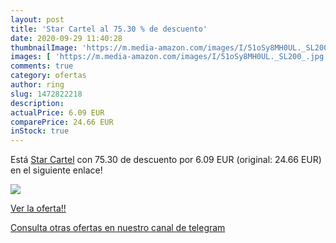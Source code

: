 ```yaml
---
layout: post
title: 'Star Cartel al 75.30 % de descuento'
date: 2020-09-29 11:40:28
thumbnailImage: 'https://m.media-amazon.com/images/I/51oSy8MH0UL._SL200_.jpg'
images: [ 'https://m.media-amazon.com/images/I/51oSy8MH0UL._SL200_.jpg' ]
comments: true
category: ofertas
author: ring
slug: 1472822218
description:
actualPrice: 6.09 EUR
comparePrice: 24.66 EUR
inStock: true
---
```


Está [Star Cartel](https://www.amazon.es/dp/1472822218/?tag=redken-21) con 75.30 de descuento por 6.09 EUR (original: 24.66 EUR) en el siguiente enlace!

[![](https://m.media-amazon.com/images/I/51oSy8MH0UL._SL200_.jpg)](https://www.amazon.es/dp/1472822218/?tag=redken-21)

[Ver la oferta!!](https://www.amazon.es/dp/1472822218/?tag=redken-21)

[Consulta otras ofertas en nuestro canal de telegram](https://t.me/s/ofertas25)
